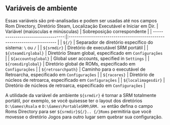 ## Variáveis de ambiente
Essas variáveis são pré-analisadas e podem ser usadas até nos campos Rom Directory, Diretório Steam, Localização Executável e Iniciar em Dir.
| Variável (maiúsculas e minúsculas) | Sobreposição correspondente                                              |
| ----------------------------------:|:------------------------------------------------------------------------ |
|                             `${/}` | Separador de diretório específico do sistema: `\` ou `/`                |
|                        `${srmdir}` | Diretório de executável SRM portátil                                     |
|                `${steamdirglobal}` | Diretório Steam global, especificado em `Configurações`                  |
|                `${accountsglobal}` | Global user accounts, specified in `Settings`                            |
|                 `${romsdirglobal}` | Diretório global de ROMs, especificado em `Configurações`                |
|                 `${retroarchpath}` | Caminho para o executável de Retroarcha, especificado em `Configurações` |
|                       `${racores}` | Diretório de núcleos de retroarca, especificado em `Configurações`       |
|                `${localimagesdir}` | Diretório de núcleos de retroarca, especificado em `Configurações`       |


A utilidade da variável de ambiente `${srmdir}` é tornar a SRM totalmente portátil, por exemplo, se você quisesse ter o layout dos diretórios `D:\Games\Rsala` e `D:\Games\PortableSRM\SRM. xe` então defina o campo Roms Directory para ser `${srmdir}${/}.. {/}Roms` permitiria que você movesse o diretório Jogos para outro lugar sem quebrar sua configuração.
